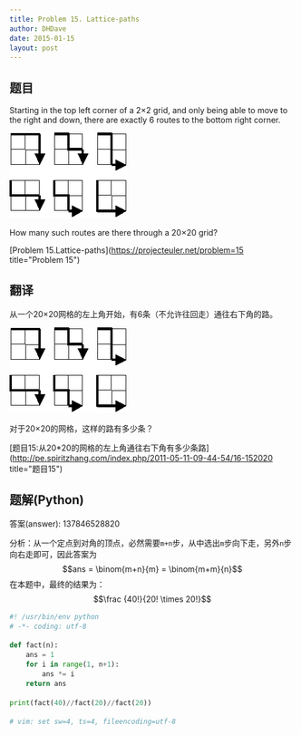```yaml
---
title: Problem 15. Lattice-paths
author: DHDave
date: 2015-01-15
layout: post
---
```


## 题目
Starting in the top left corner of a 2×2 grid, and only being able to move to the right and down, there are exactly 6 routes to the bottom right corner.

![Problem 15](../images/p015-1.png)

How many such routes are there through a 20×20 grid?


[Problem 15.Lattice-paths](https://projecteuler.net/problem=15 title="Problem 15")

## 翻译
从一个20×20网格的左上角开始，有6条（不允许往回走）通往右下角的路。

![题目15](../images/p015-1.png)

对于20×20的网格，这样的路有多少条？

[题目15:从20*20的网格的左上角通往右下角有多少条路](http://pe.spiritzhang.com/index.php/2011-05-11-09-44-54/16-152020 title="题目15")

## 题解(Python)

答案(answer): 137846528820

分析：从一个定点到对角的顶点，必然需要`m+n`步，从中选出`m`步向下走，另外`n`步向右走即可，因此答案为$$ans = \binom{m+n}{m} = \binom{m+m}{n}$$ 在本题中，最终的结果为：$$\frac {40!}{20! \times 20!}$$

```python
#! /usr/bin/env python
# -*- coding: utf-8

def fact(n):
    ans = 1
    for i in range(1, n+1):
        ans *= i
    return ans

print(fact(40)//fact(20)//fact(20))

# vim: set sw=4, ts=4, fileencoding=utf-8
```
